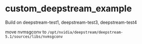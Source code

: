 # custom_deepstream_example

Build on deepstream-test1, deepstream-test3, deepstream-test4 <br>
 
move nvmsgconv to `/opt/nvidia/deepstream/deepstream-5.1/sources/libs/nvmsgconv` <br/>
